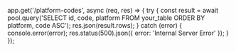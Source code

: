 app.get('/platform-codes', async (req, res) => {
  try {
    const result = await pool.query('SELECT id, code, platform FROM your_table ORDER BY platform, code ASC');
    res.json(result.rows);
  } catch (error) {
    console.error(error);
    res.status(500).json({ error: 'Internal Server Error' });
  }
});
